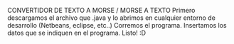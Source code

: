 CONVERTIDOR DE TEXTO A MORSE / MORSE A TEXTO
Primero descargamos el archivo que .java y lo abrimos en cualquier entorno de desarrollo (Netbeans, eclipse, etc..)
Corremos el programa.
Insertamos los datos que se indiquen en el programa.
Listo! :D
